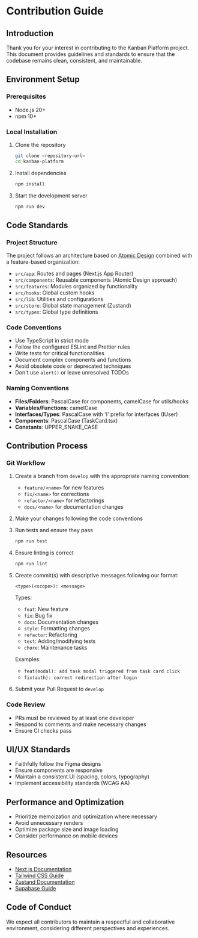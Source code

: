 # Contribution Guide

## Introduction

Thank you for your interest in contributing to the Kanban Platform project. This document provides guidelines and standards to ensure that the codebase remains clean, consistent, and maintainable.

## Environment Setup

### Prerequisites

- Node.js 20+
- npm 10+

### Local Installation

1. Clone the repository

   ```bash
   git clone <repository-url>
   cd kanban-platform
   ```

2. Install dependencies

   ```bash
   npm install
   ```

3. Start the development server
   ```bash
   npm run dev
   ```

## Code Standards

### Project Structure

The project follows an architecture based on [Atomic Design](https://bradfrost.com/blog/post/atomic-web-design/) combined with a feature-based organization:

- `src/app`: Routes and pages (Next.js App Router)
- `src/components`: Reusable components (Atomic Design approach)
- `src/features`: Modules organized by functionality
- `src/hooks`: Global custom hooks
- `src/lib`: Utilities and configurations
- `src/store`: Global state management (Zustand)
- `src/types`: Global type definitions

### Code Conventions

- Use TypeScript in strict mode
- Follow the configured ESLint and Prettier rules
- Write tests for critical functionalities
- Document complex components and functions
- Avoid obsolete code or deprecated techniques
- Don't use `alert()` or leave unresolved TODOs

### Naming Conventions

- **Files/Folders**: PascalCase for components, camelCase for utils/hooks
- **Variables/Functions**: camelCase
- **Interfaces/Types**: PascalCase with 'I' prefix for interfaces (IUser)
- **Components**: PascalCase (TaskCard.tsx)
- **Constants**: UPPER_SNAKE_CASE

## Contribution Process

### Git Workflow

1. Create a branch from `develop` with the appropriate naming convention:

   - `feature/<name>` for new features
   - `fix/<name>` for corrections
   - `refactor/<name>` for refactorings
   - `docs/<name>` for documentation changes

2. Make your changes following the code conventions

3. Run tests and ensure they pass

   ```bash
   npm run test
   ```

4. Ensure linting is correct

   ```bash
   npm run lint
   ```

5. Create commit(s) with descriptive messages following our format:

   ```
   <type>(<scope>): <message>
   ```

   Types:

   - `feat`: New feature
   - `fix`: Bug fix
   - `docs`: Documentation changes
   - `style`: Formatting changes
   - `refactor`: Refactoring
   - `test`: Adding/modifying tests
   - `chore`: Maintenance tasks

   Examples:

   - `feat(modal): add task modal triggered from task card click`
   - `fix(auth): correct redirection after login`

6. Submit your Pull Request to `develop`

### Code Review

- PRs must be reviewed by at least one developer
- Respond to comments and make necessary changes
- Ensure CI checks pass

## UI/UX Standards

- Faithfully follow the Figma designs
- Ensure components are responsive
- Maintain a consistent UI (spacing, colors, typography)
- Implement accessibility standards (WCAG AA)

## Performance and Optimization

- Prioritize memoization and optimization where necessary
- Avoid unnecessary renders
- Optimize package size and image loading
- Consider performance on mobile devices

## Resources

- [Next.js Documentation](https://nextjs.org/docs)
- [Tailwind CSS Guide](https://tailwindcss.com/docs)
- [Zustand Documentation](https://github.com/pmndrs/zustand)
- [Supabase Guide](https://supabase.io/docs)

## Code of Conduct

We expect all contributors to maintain a respectful and collaborative environment, considering different perspectives and experiences.
